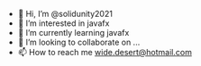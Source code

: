 - 👋 Hi, I’m @solidunity2021
- 👀 I’m interested in javafx
- 🌱 I’m currently learning javafx
- 💞️ I’m looking to collaborate on ...
- 📫 How to reach me wide.desert@hotmail.com

<!---
solidunity2021/solidunity2021 is a ✨ special ✨ repository because its `README.md` (this file) appears on your GitHub profile.
You can click the Preview link to take a look at your changes.
--->
